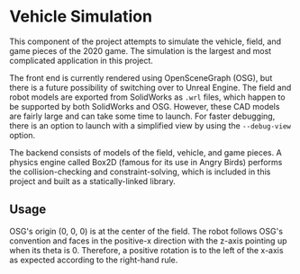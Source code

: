 # Vehicle Simulation #

This component of the project attempts to simulate the vehicle, field, and game pieces of the 2020 game. The simulation
is the largest and most complicated application in this project.

The front end is currently rendered using OpenSceneGraph (OSG), but there is a future possibility of switching over to
Unreal Engine. The field and robot models are exported from SolidWorks as `.wrl` files, which happen to be supported by
both SolidWorks and OSG. However, these CAD models are fairly large and can take some time to launch. For faster
debugging, there is an option to launch with a simplified view by using the `--debug-view` option.

The backend consists of models of the field, vehicle, and game pieces. A physics engine called Box2D (famous for its use
in Angry Birds) performs the collision-checking and constraint-solving, which is included in this project and built as a
statically-linked library.

## Usage ##

OSG's origin (0, 0, 0) is at the center of the field. The robot follows OSG's convention and faces in the positive-x
direction with the z-axis pointing up when its theta is 0. Therefore, a positive rotation is to the left of the x-axis
as expected according to the right-hand rule.
